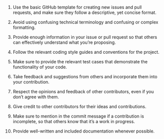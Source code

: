 1. Use the basic GitHub template for creating new issues and pull requests, and make sure they follow a descriptive, yet concise format.

2. Avoid using confusing technical terminology and confusing or complex formatting.

3. Provide enough information in your issue or pull request so that others can effectively understand what you’re proposing.

4. Follow the relevant coding style guides and conventions for the project.

5. Make sure to provide the relevant test cases that demonstrate the functionality of your code.

6. Take feedback and suggestions from others and incorporate them into your contribution.

7. Respect the opinions and feedback of other contributors, even if you don’t agree with them.

8. Give credit to other contributors for their ideas and contributions.

9. Make sure to mention in the commit message if a contribution is incomplete, so that others know that it’s a work in progress.

10. Provide well-written and included documentation whenever possible.
